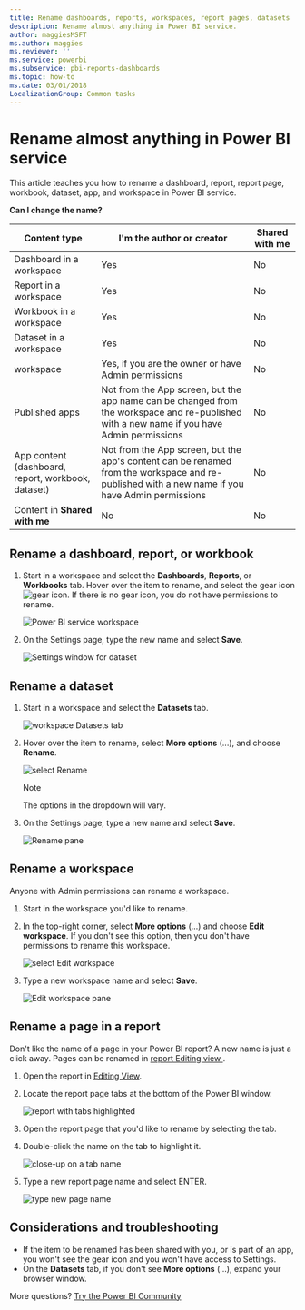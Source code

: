 ```yaml
---
title: Rename dashboards, reports, workspaces, report pages, datasets
description: Rename almost anything in Power BI service.
author: maggiesMSFT
ms.author: maggies
ms.reviewer: ''
ms.service: powerbi
ms.subservice: pbi-reports-dashboards
ms.topic: how-to
ms.date: 03/01/2018
LocalizationGroup: Common tasks
---
```

# Rename almost anything in Power BI service
This article teaches you how to rename a dashboard, report, report page, workbook, dataset, app, and workspace in Power BI service.

**Can I change the name?**

| Content type | I'm the author or creator | Shared with me |
| --- | --- | --- |
| Dashboard in a workspace |Yes |No |
| Report in a workspace |Yes |No |
| Workbook in a workspace |Yes |No |
| Dataset in a workspace |Yes |No |
| workspace |Yes, if you are the owner or have Admin permissions |No |
| Published apps |Not from the App screen, but the app name can be changed from the workspace and re-published with a new name if you have Admin permissions |No |
| App content (dashboard, report, workbook, dataset) |Not from the App screen, but the app's content can be renamed from the workspace and re-published with a new name if you have Admin permissions |No |
| Content in **Shared with me** |No |No |

## Rename a dashboard, report, or workbook
1. Start in a workspace and select the **Dashboards**, **Reports**, or **Workbooks** tab. Hover over the item to rename, and select the gear icon ![gear icon](media/service-rename/powerbi-cog-icon.png). If there is no gear icon, you do not have permissions to rename.
   
   ![Power BI service workspace](media/service-rename/power-bi-workspace-dashboards.png)
2. On the Settings page, type the new name and select **Save**.
   
   ![Settings window for dataset](media/service-rename/power-bi-rename-dashboard2.png)

## Rename a dataset
1. Start in a workspace and select the **Datasets** tab.
   
   ![workspace Datasets tab](media/service-rename/power-bi-ellipses.png)
2. Hover over the item to rename, select **More options** (...), and choose **Rename**.  
   
      ![select Rename](media/service-rename/power-bi-rename-datasets.png)
   
   > [!NOTE]
   > The options in the dropdown will vary.
   > 
   > 
3. On the Settings page, type a new name and select **Save**.
   
     ![Rename pane](media/service-rename/power-bi-rename.png)

## Rename a workspace
Anyone with Admin permissions can rename a workspace.

1. Start in the workspace you'd like to rename.
2. In the top-right corner, select **More options** (...) and choose **Edit workspace**. If you don't see this option, then you don't have permissions to rename this workspace. 
   
    ![select Edit workspace](media/service-rename/power-bi-edit-workspace.png)
3. Type a new workspace name and select **Save**.
   
   ![Edit workspace pane](media/service-rename/power-bi-workspace-rename.png)

## Rename a page in a report
Don't like the name of a page in your Power BI report?  A new name is just a click away. Pages can be renamed in [report Editing view ](service-interact-with-a-report-in-editing-view.md).

1. Open the report in [Editing View](../consumer/end-user-reading-view.md).
2. Locate the report page tabs at the bottom of the Power BI window.
   
    ![report with tabs highlighted](media/service-rename/report-page-tabs-new.png)
3. Open the report page that you'd like to rename by selecting the tab.
4. Double-click the name on the tab to highlight it.  
   
    ![close-up on a tab name](media/service-rename/hilite-tab.png)
5. Type a new report page name and select ENTER.
   
    ![type new page name](media/service-rename/new-name.png)

## Considerations and troubleshooting
* If the item to be renamed has been shared with you, or is part of an app, you won't see the gear icon and you won't have access to Settings.
* On the **Datasets** tab, if you don't see **More options** (...), expand your browser window.

More questions? [Try the Power BI Community](https://community.powerbi.com/)
